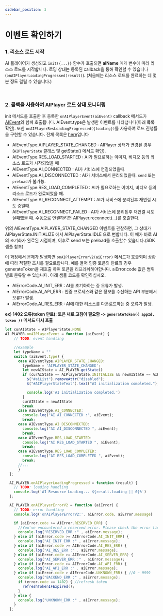 ```yaml
---
sidebar_position: 3
---
```


# 이벤트 확인하기

### 1. 리소스 로드 시작

AI 플레이어가 생성되고 `init({...}}` 함수가 호출되면 **aiName** 매개 변수에 따라 리소스 로드를 시작합니다. 로딩 상태는 등록된 callback을 통해 확인할 수 있습니다(`onAIPlayerLoadingProgressed(result)`). (처음에는 리소스 로드를 완료하는 데 몇 분 정도 걸릴 수 있습니다.)


<br/>

### 2. 콜백을 사용하여 AIPlayer 로드 상태 모니터링

init 메서드를 호출한 후 등록한 `onAIPlayerEvent(aiEvent)` callback 메서드가 [AIEvent](../apis/aiplayer-data.md#7-aievent)와 함께 호출됩니다. AIEvent.type은 발생한 이벤트를 나타냅니다(아래 목록 확인). 또한 `onAIPlayerResLoadingProgressed({loading})`를 사용하여 로드 진행률을 구현할 수 있습니다. 전체 목록은 [here](../apis/aiplayer-data#7-aievent)입니다

- AIEventType.AIPLAYER_STATE_CHANGED : AIPlayer 상태가 변경된 경우(`AIPlayerState` 클래스 및 getState() 메서드 확인). 
- AIEventType.RES_LOAD_STARTED : AI가 필요로하는 이미지, 비디오 등의 리소스 로드가 시작되었을 때 
- AIEventType.AI_CONNECTED : AI가 서비스에 연결되었을때.
- AIEventType.AI_DISCONNECTED : AI가 서비스에서 분리되었을때. `send` 또는 `preload`가 불가능.
- AIEventType.RES_LOAD_COMPLETED : AI가 필요로하는 이미지, 비디오 등의 리소스 로드가 완료되었을 때.
- AIEventType.AI_RECONNECT_ATTEMPT : AI가 서비스에 분리된후 재연결 시도 중일때.
- AIEventType.AI_RECONNECT_FAILED : AI가 서비스에 분리된후 재연결 시도 실패했을 때. 수동으로 연결하려면 AIPlayer.reconnect(...)를 호출한다. 

위의 AIEventType.AIPLAYER_STATE_CHANGED 이벤트를 관찰하면, 그 상태가 AIPlayerState.INITIALIZE 에서 AIPlayerState.IDLE 으로 변합니다. 이 때가 바로 AI의 초기화가 완료된 시점이며, 이후로 send 또는 preload를 호출할수 있습니다.(SDK 샘플 참조)

이 과정에서 문제가 발생하면 `onAIPlayerErrorV2(aiError)` 메서드가 호출되며 상황에 따라 적절한 조치를 필요로합니다. 예를 들어 인증 토큰의 만료의 경우 generateToken을 재호출 하여 토큰을 리프레쉬해야합니다. aiError.code 값은 범위별로 분류할 수 있습니다. 아래 샘플 코드를 확인하십시오.

- AIErrorCode.AI_INIT_ERR : AI를 초기화하는 중 오류가 발생.
- AIErrorCode.AI_API_ERR : 인증 프로세스와 같은 정보를 수신하는 API 부분에서 오류가 발생.
- AIErrorCode.AI_RES_ERR : AI에 대한 리소스를 다운로드하는 중 오류가 발생.

**ex) 1402 오류(token 만료): 토큰 새로 고침이 필요함 -> `generateToken({ appId, token })` 메서드 다시 호출**

```javascript
let curAIState = AIPlayerState.NONE
AI_PLAYER.onAIPlayerEvent = function (aiEvent) {
    // TODO: event handling 

    //example
    let typeName = ""
    switch (aiEvent.type) {
      case AIEventType.AIPLAYER_STATE_CHANGED:
        typeName = 'AIPLAYER_STATE_CHANGED';
        let newAIState = AI_PLAYER.getState()
        if (curAIState == AIPlayerState.INITIALIZE && newAIState == AIPlayerState.IDLE) {
          $("#aiList").removeAttr("disabled");
          $("#AIPlayerStateText").text("AI initialization completed.");

          console.log('AI initialization completed.')
        }
        curAIState = newAIState
        break
      case AIEventType.AI_CONNECTED:
        console.log("AI AI_CONNECTED :", aiEvent);
        break;
      case AIEventType.AI_DISCONNECTED:
        console.log("AI AI_DISCONNECTED ", aiEvent);
        break;
      case AIEventType.RES_LOAD_STARTED:
        console.log("AI RES_LOAD_STARTED ", aiEvent);
        break;
      case AIEventType.RES_LOAD_COMPLETED:
        console.log("AI RES_LOAD_COMPLETED ", aiEvent);
        break;
      //...
      }
  };

  AI_PLAYER.onAIPlayerLoadingProgressed = function (result) {
    // TODO: loading handling
    console.log('AI Resource Loading... ${result.loading || 0}%')
  };

  AI_PLAYER.onAIPlayerErrorV2 = function (aiError) {
    // TODO: error handling
    console.log('onAIPlayerErrorV2:', aiError.code, aiError.message)

    if (aiError.code >= AIError.RESERVED_ERR) {
      //You've encountered a reserved error. Please check the error list!
      console.log("RESERVED_ERR :" , aiError.message);
    } else if (aiError.code >= AIErrorCode.AI_INIT_ERR) {
      console.log("AI_INIT_ERR :" , aiError.message);
    } else if (aiError.code >= AIErrorCode.AI_RES_ERR) {
      console.log("AI_RES_ERR :" , aiError.message);
    } else if (aiError.code >= AIErrorCode.AI_SERVER_ERR) {
      console.log("AI_SERVER_ERR :" , aiError.message);
    } else if (aiError.code >= AIErrorCode.AI_API_ERR) {
      console.log("AI_API_ERR :" , aiError.message);
    } else if (aiError.code > AIErrorCode.UNKNOWN_ERR) { //0 ~ 9999
      console.log("BACKEND_ERR :" , aiError.message);
      if (error.code == 1402) { //refresh token
        refreshTokenIFExpired();
      }
    } else {
      console.log("UNKNOWN_ERR :" , aiError.message);
    } 
  };
```